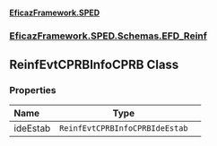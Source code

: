 #### [EficazFramework.SPED](EficazFrameworkSPED.md 'EficazFramework SPED')
### [EficazFramework.SPED.Schemas.EFD_Reinf](EficazFramework.SPED.Schemas.EFD_Reinf.md 'EficazFramework.SPED.Schemas.EFD_Reinf')

## ReinfEvtCPRBInfoCPRB Class
### Properties

| Name | Type | |
| :--- | :---: | :--- |
| ideEstab | `ReinfEvtCPRBInfoCPRBIdeEstab` |  |
